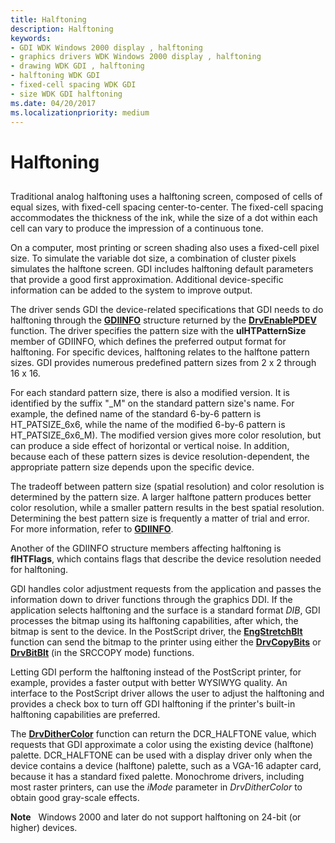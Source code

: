 ```yaml
---
title: Halftoning
description: Halftoning
keywords:
- GDI WDK Windows 2000 display , halftoning
- graphics drivers WDK Windows 2000 display , halftoning
- drawing WDK GDI , halftoning
- halftoning WDK GDI
- fixed-cell spacing WDK GDI
- size WDK GDI halftoning
ms.date: 04/20/2017
ms.localizationpriority: medium
---
```


# Halftoning


## <span id="ddk_halftoning_gg"></span><span id="DDK_HALFTONING_GG"></span>


Traditional analog halftoning uses a halftoning screen, composed of cells of equal sizes, with fixed-cell spacing center-to-center. The fixed-cell spacing accommodates the thickness of the ink, while the size of a dot within each cell can vary to produce the impression of a continuous tone.

On a computer, most printing or screen shading also uses a fixed-cell pixel size. To simulate the variable dot size, a combination of cluster pixels simulates the halftone screen. GDI includes halftoning default parameters that provide a good first approximation. Additional device-specific information can be added to the system to improve output.

The driver sends GDI the device-related specifications that GDI needs to do halftoning through the [**GDIINFO**](/windows/win32/api/winddi/ns-winddi-gdiinfo) structure returned by the [**DrvEnablePDEV**](/windows/win32/api/winddi/nf-winddi-drvenablepdev) function. The driver specifies the pattern size with the **ulHTPatternSize** member of GDIINFO, which defines the preferred output format for halftoning. For specific devices, halftoning relates to the halftone pattern sizes. GDI provides numerous predefined pattern sizes from 2 x 2 through 16 x 16.

For each standard pattern size, there is also a modified version. It is identified by the suffix "\_M" on the standard pattern size's name. For example, the defined name of the standard 6-by-6 pattern is HT\_PATSIZE\_6x6, while the name of the modified 6-by-6 pattern is HT\_PATSIZE\_6x6\_M). The modified version gives more color resolution, but can produce a side effect of horizontal or vertical noise. In addition, because each of these pattern sizes is device resolution-dependent, the appropriate pattern size depends upon the specific device.

The tradeoff between pattern size (spatial resolution) and color resolution is determined by the pattern size. A larger halftone pattern produces better color resolution, while a smaller pattern results in the best spatial resolution. Determining the best pattern size is frequently a matter of trial and error. For more information, refer to [**GDIINFO**](/windows/win32/api/winddi/ns-winddi-gdiinfo).

Another of the GDIINFO structure members affecting halftoning is **flHTFlags**, which contains flags that describe the device resolution needed for halftoning.

GDI handles color adjustment requests from the application and passes the information down to driver functions through the graphics DDI. If the application selects halftoning and the surface is a standard format *DIB*, GDI processes the bitmap using its halftoning capabilities, after which, the bitmap is sent to the device. In the PostScript driver, the [**EngStretchBlt**](/windows/win32/api/winddi/nf-winddi-engstretchblt) function can send the bitmap to the printer using either the [**DrvCopyBits**](/windows/win32/api/winddi/nf-winddi-drvcopybits) or [**DrvBitBlt**](/windows/win32/api/winddi/nf-winddi-drvbitblt) (in the SRCCOPY mode) functions.

Letting GDI perform the halftoning instead of the PostScript printer, for example, provides a faster output with better WYSIWYG quality. An interface to the PostScript driver allows the user to adjust the halftoning and provides a check box to turn off GDI halftoning if the printer's built-in halftoning capabilities are preferred.

The [**DrvDitherColor**](/windows/win32/api/winddi/nf-winddi-drvdithercolor) function can return the DCR\_HALFTONE value, which requests that GDI approximate a color using the existing device (halftone) palette. DCR\_HALFTONE can be used with a display driver only when the device contains a device (halftone) palette, such as a VGA-16 adapter card, because it has a standard fixed palette. Monochrome drivers, including most raster printers, can use the *iMode* parameter in *DrvDitherColor* to obtain good gray-scale effects.

**Note**   Windows 2000 and later do not support halftoning on 24-bit (or higher) devices.

 

 

